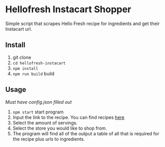 # Hellofresh Instacart Shopper
Simple script that scrapes Hello Fresh recipe for ingredients and get their Instacart url.

## Install
1. git clone 
2. `cd hellofresh-instacart`
3. `npm install`
4. `npm run build` build

## Usage
*Must have config.json filled out*
1. `npm start` start program
2. Input the link to the recipe. You can find recipes [here](https://www.hellofresh.com/recipes)
3. Select the amount of servings.
5. Select the store you would like to shop from.
6. The program will find all of the output a table of all that is required for the recipe plus urls to ingredients.